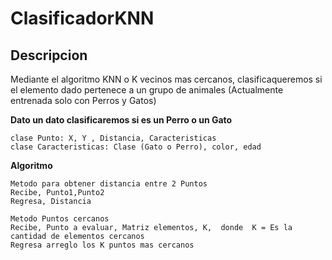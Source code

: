 # ClasificadorKNN

## Descripcion
Mediante el algoritmo KNN o K vecinos mas cercanos, clasificaqueremos si el elemento dado pertenece a un grupo de animales (Actualmente entrenada solo con Perros y Gatos)


**Dato un dato clasificaremos si es un Perro o un Gato**

    clase Punto: X, Y , Distancia, Caracteristicas
    clase Caracteristicas: Clase (Gato o Perro), color, edad
	
  
**Algoritmo**

    Metodo para obtener distancia entre 2 Puntos
    Recibe, Punto1,Punto2
    Regresa, Distancia

    Metodo Puntos cercanos
    Recibe, Punto a evaluar, Matriz elementos, K,  donde  K = Es la cantidad de elementos cercanos
    Regresa arreglo los K puntos mas cercanos
